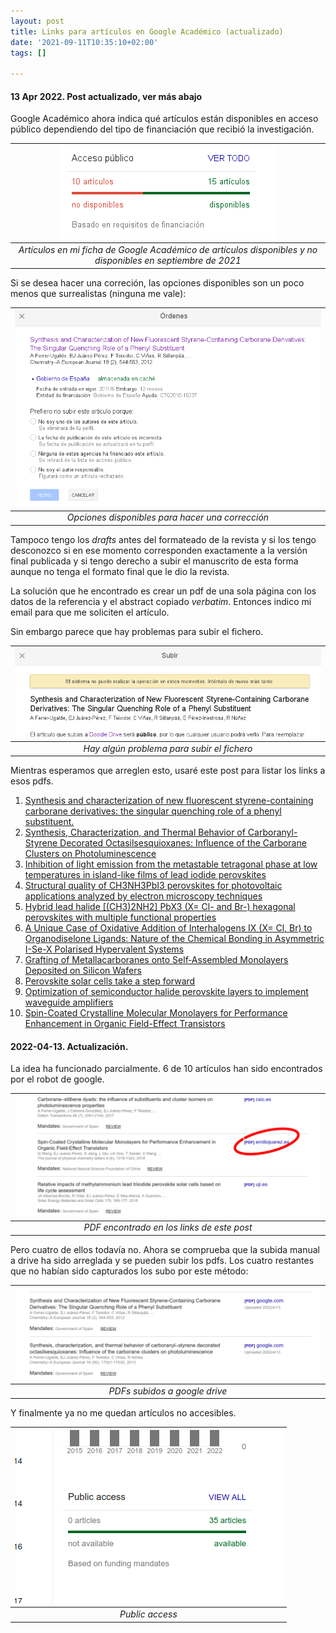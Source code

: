 ```yaml
---
layout: post
title: Links para artículos en Google Académico (actualizado)
date: '2021-09-11T10:35:10+02:00'
tags: []

---
```


#### 13 Apr 2022. Post actualizado, ver más abajo

Google Académico ahora indica qué artículos están disponibles en acceso público dependiendo del tipo de financiación que recibió la investigación.


| ![](/imgs/gs1.png)  |
|:--:|
|*Artículos en mi ficha de Google Académico de artículos disponibles y no disponibles en septiembre de 2021*|


Si se desea hacer una correción, las opciones disponibles son un poco menos que surrealistas (ninguna me vale):

| ![](/imgs/gs2.png)  |
|:--:|
|*Opciones disponibles para hacer una corrección*|


Tampoco tengo los *drafts* antes del formateado de la revista y si los tengo desconozco si en ese momento corresponden exactamente a la versión final publicada y si tengo derecho a subir el manuscrito de esta forma aunque no tenga el formato final que le dio la revista.

La solución que he encontrado es crear un pdf de una sola página con los datos de la referencia y el abstract copiado *verbatim*. Entonces indico mi email para que me soliciten el artículo. 

Sin embargo parece que hay problemas para subir el fichero.

| ![](/imgs/gs3.png)  |
|:--:|
|*Hay algún problema para subir el fichero*|


Mientras esperamos que arreglen esto, usaré este post para listar los links a esos pdfs.

1. [Synthesis and characterization of new fluorescent styrene-containing carborane derivatives: the singular quenching role of a phenyl substituent.](/pdfs/Ferrer-Ugalde2012Synthesis544.pdf)
2. [Synthesis, Characterization, and Thermal Behavior of Carboranyl-Styrene Decorated Octasilsesquioxanes: Influence of the Carborane Clusters on Photoluminescence 
](/pdfs/Ferrer-Ugalde2013Synthesis17021.pdf)
3. [Inhibition of light emission from the metastable tetragonal phase at low temperatures in island-like films of lead iodide perovskites](/pdfs/Chulia-Jordan2019Inhibition22378.pdf)
4. [Structural quality of CH3NH3PbI3 perovskites for photovoltaic applications analyzed by electron microscopy techniques](/pdfs/Fernandez-Delgado2016Structural604.pdf)
5. [Hybrid lead halide [(CH3)2NH2] PbX3 (X= Cl- and Br-) hexagonal perovskites with multiple functional properties](/pdfs/Garcia-Fernandez2019Hybrid10008.pdf)
6. [A Unique Case of Oxidative Addition of Interhalogens IX (X= Cl, Br) to Organodiselone Ligands: Nature of the Chemical Bonding in Asymmetric I-Se-X Polarised Hypervalent Systems](/pdfs/Juarez-Perez2011Unique11497.pdf)
7. [Grafting of Metallacarboranes onto Self‐Assembled Monolayers Deposited on Silicon Wafers](/pdfs/Juarez-Perez2012Grafting277.pdf)
8. [Perovskite solar cells take a step forward](/pdfs/Juarez-Perez2020Perovskite1309.pdf)
9. [Optimization of semiconductor halide perovskite layers to implement waveguide amplifiers](/pdfs/Suarez2017Optimization1.pdf)
10. [Spin-Coated Crystalline Molecular Monolayers for Performance Enhancement in Organic Field-Effect Transistors](/pdfs/Wang2018Spin1318.pdf)


#### 2022-04-13. Actualización.

La idea ha funcionado parcialmente. 6 de 10 artículos han sido encontrados por el robot de google.

| ![](/imgs/gs4.png)  |
|:--:|
|*PDF encontrado en los links de este post*|

Pero cuatro de ellos todavía no. Ahora se comprueba que la subida manual a drive ha sido arreglada y se pueden subir los pdfs. Los cuatro restantes que no habían sido capturados los subo por este método:


| ![](/imgs/gs5.png)  |
|:--:|
|*PDFs subidos a google drive*|

Y finalmente ya no me quedan artículos no accesibles.


| ![](/imgs/gs6.png)  |
|:--:|
|*Public access*|



 

